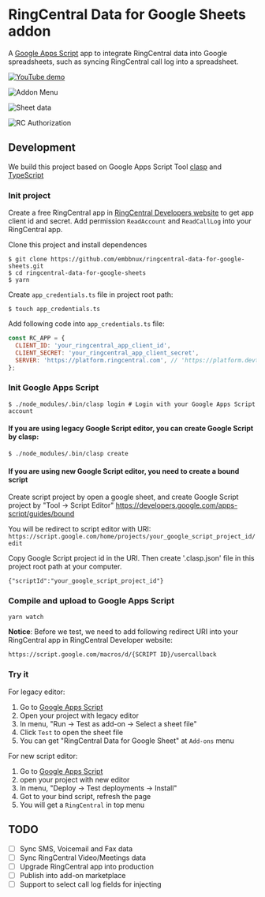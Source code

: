 # RingCentral Data for Google Sheets addon

A [Google Apps Script](https://script.google.com/) app to integrate RingCentral data into Google spreadsheets, such as syncing RingCentral call log into a spreadsheet.

[![YouTube demo](https://user-images.githubusercontent.com/7036536/82449001-1e98c600-9add-11ea-8158-d114ae14ed8c.png)](https://www.youtube.com/watch?v=KFZYqYbCfWc)

![Addon Menu](https://user-images.githubusercontent.com/7036536/82354777-dc677a00-9a33-11ea-8d09-69d7c0db4e92.png)

![Sheet data](https://user-images.githubusercontent.com/7036536/82349700-05384100-9a2d-11ea-896a-a1c739b9e12d.png)

![RC Authorization](https://user-images.githubusercontent.com/7036536/82349873-3a449380-9a2d-11ea-9421-40e00e710d1f.png)

## Development

We build this project based on Google Apps Script Tool [clasp](https://developers.google.com/apps-script/guides/clasp) and [TypeScript](https://developers.google.com/apps-script/guides/typescript)

### Init project

Create a free RingCentral app in [RingCentral Developers website](http://developers.ringcentral.com/) to get app client id and secret. Add permission `ReadAccount` and `ReadCallLog` into your RingCentral app.

Clone this project and install dependences

```
$ git clone https://github.com/embbnux/ringcentral-data-for-google-sheets.git
$ cd ringcentral-data-for-google-sheets
$ yarn
```

Create `app_credentials.ts` file in project root path:

```
$ touch app_credentials.ts
```

Add following code into `app_credentials.ts` file:

```js
const RC_APP = {
  CLIENT_ID: 'your_ringcentral_app_client_id',
  CLIENT_SECRET: 'your_ringcentral_app_client_secret',
  SERVER: 'https://platform.ringcentral.com', // 'https://platform.devtest.ringcentral.com' for Sandbox Environment
};
```

### Init Google Apps Script

```
$ ./node_modules/.bin/clasp login # Login with your Google Apps Script account
```

#### If you are using legacy Google Script editor, you can create Google Script by clasp:

```
$ ./node_modules/.bin/clasp create
```

#### If you are using new Google Script editor, you need to create a bound script

Create script project by open a google sheet, and create Google Script project by "Tool -> Script Editor" https://developers.google.com/apps-script/guides/bound

You will be redirect to script editor with URI: `https://script.google.com/home/projects/your_google_script_project_id/edit`

Copy Google Script project id in the URI. Then create '.clasp.json' file in this project root path at your computer.

```
{"scriptId":"your_google_script_project_id"}
```

### Compile and upload to Google Apps Script

```
yarn watch
```

**Notice**: Before we test, we need to add following redirect URI into your RingCentral app in RingCentral Developer website:

```
https://script.google.com/macros/d/{SCRIPT ID}/usercallback
```

### Try it

For legacy editor:
  1. Go to [Google Apps Script](https://script.google.com/)
  2. Open your project with legacy editor
  3. In menu, "Run -> Test as add-on -> Select a sheet file"
  4. Click `Test` to open the sheet file
  5. You can get "RingCentral Data for Google Sheet" at `Add-ons` menu

For new script editor:
  1. Go to [Google Apps Script](https://script.google.com/)
  2. open your project with new editor
  3. In menu, "Deploy -> Test deployments -> Install"
  4. Got to your bind script, refresh the page
  5. You will get a `RingCentral` in top menu

## TODO

- [ ] Sync SMS, Voicemail and Fax data
- [ ] Sync RingCentral Video/Meetings data
- [ ] Upgrade RingCentral app into production
- [ ] Publish into add-on marketplace
- [ ] Support to select call log fields for injecting
